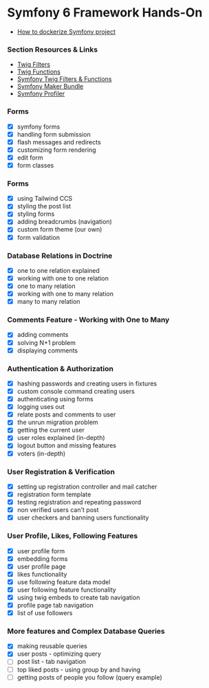 
# Symfony 6 Framework Hands-On

- [How to dockerize Symfony project](https://medium.com/@meherbensalah4/how-to-dockerize-symfony-project-f06bcd735308)

### Section Resources & Links

- [Twig Filters](https://twig.symfony.com/doc/3.x/filters/index.html)
- [Twig Functions](https://twig.symfony.com/doc/3.x/functions/index.html)
- [Symfony Twig Filters & Functions](https://symfony.com/doc/current/reference/twig_reference.html)
- [Symfony Maker Bundle](https://symfony.com/bundles/SymfonyMakerBundle/current/index.html)
- [Symfony Profiler](https://symfony.com/doc/current/profiler.html)

### Forms

- [x] symfony forms
- [x] handling form submission
- [x] flash messages and redirects
- [x] customizing form rendering
- [x] edit form
- [x] form classes

### Forms

- [x] using Tailwind CCS
- [x] styling the post list
- [x] styling forms
- [x] adding breadcrumbs (navigation)
- [x] custom form theme (our own)
- [x] form validation

### Database Relations in Doctrine

- [x] one to one relation explained
- [x] working with one to one relation
- [x] one to many relation
- [x] working with one to many relation
- [x] many to many relation

### Comments Feature - Working with One to Many

- [x] adding comments 
- [x] solving N+1 problem
- [x] displaying comments

### Authentication & Authorization

- [x] hashing passwords and creating users in fixtures
- [x] custom console command creating users
- [x] authenticating using forms
- [x] logging uses out
- [x] relate posts and comments to user
- [x] the unrun migration problem
- [x] getting the current user
- [x] user roles explained (in-depth)
- [x] logout button and missing features
- [x] voters (in-depth)

### User Registration & Verification

- [x] setting up registration controller and mail catcher
- [x] registration form template
- [x] testing registration and repeating password
- [x] non verified users can't post
- [x] user checkers and banning users functionality

### User Profile, Likes, Following Features

- [x] user profile form 
- [x] embedding forms
- [x] user profile page
- [x] likes functionality
- [x] use following feature data model
- [x] user following feature functionality
- [x] using twig embeds to create tab navigation
- [x] profile page tab navigation
- [x] list of use followers

### More features and Complex Database Queries

- [x] making reusable queries
- [x] user posts - optimizing query
- [ ] post list - tab navigation
- [ ] top liked posts - using group by and having
- [ ] getting posts of people you follow (query example)